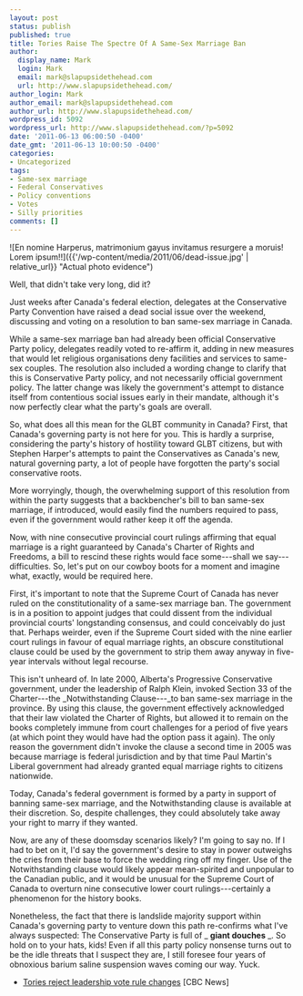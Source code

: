 ```yaml
---
layout: post
status: publish
published: true
title: Tories Raise The Spectre Of A Same-Sex Marriage Ban
author:
  display_name: Mark
  login: Mark
  email: mark@slapupsidethehead.com
  url: http://www.slapupsidethehead.com/
author_login: Mark
author_email: mark@slapupsidethehead.com
author_url: http://www.slapupsidethehead.com/
wordpress_id: 5092
wordpress_url: http://www.slapupsidethehead.com/?p=5092
date: '2011-06-13 06:00:50 -0400'
date_gmt: '2011-06-13 10:00:50 -0400'
categories:
- Uncategorized
tags:
- Same-sex marriage
- Federal Conservatives
- Policy conventions
- Votes
- Silly priorities
comments: []
---
```

![En nomine Harperus, matrimonium gayus invitamus resurgere a moruis! Lorem ipsum!!]({{'/wp-content/media/2011/06/dead-issue.jpg' | relative_url}} "Actual photo evidence")

Well, that didn't take very long, did it?

Just weeks after Canada's federal election, delegates at the Conservative Party Convention have raised a dead social issue over the weekend, discussing and voting on a resolution to ban same-sex marriage in Canada.

While a same-sex marriage ban had already been official Conservative Party policy, delegates readily voted to re-affirm it, adding in new measures that would let religious organisations deny facilities and services to same-sex couples. The resolution also included a wording change to clarify that this is Conservative Party policy, and not necessarily official government policy. The latter change was likely the government's attempt to distance itself from contentious social issues early in their mandate, although it's now perfectly clear what the party's goals are overall.

So, what does all this mean for the GLBT community in Canada? First, that Canada's governing party is not here for you. This is hardly a surprise, considering the party's history of hostility toward GLBT citizens, but with Stephen Harper's attempts to paint the Conservatives as Canada's new, natural governing party, a lot of people have forgotten the party's social conservative roots.

More worryingly, though, the overwhelming support of this resolution from within the party suggests that a backbencher's bill to ban same-sex marriage, if introduced, would easily find the numbers required to pass, even if the government would rather keep it off the agenda.

Now, with nine consecutive provincial court rulings affirming that equal marriage is a right guaranteed by Canada's Charter of Rights and Freedoms, a bill to rescind these rights would face some---shall we say---difficulties. So, let's put on our cowboy boots for a moment and imagine what, exactly, would be required here.

First, it's important to note that the Supreme Court of Canada has never ruled on the constitutionality of a same-sex marriage ban. The government is in a position to appoint judges that could dissent from the individual provincial courts' longstanding consensus, and could conceivably do just that. Perhaps weirder, even if the Supreme Court sided with the nine earlier court rulings in favour of equal marriage rights, an obscure constitutional clause could be used by the government to strip them away anyway in five-year intervals without legal recourse.

This isn't unheard of. In late 2000, Alberta's Progressive Conservative government, under the leadership of Ralph Klein, invoked Section 33 of the Charter---the _Notwithstanding Clause---_to ban same-sex marriage in the province. By using this clause, the government effectively acknowledged that their law violated the Charter of Rights, but allowed it to remain on the books completely immune from court challenges for a period of five years (at which point they would have had the option pass it again). The only reason the government didn't invoke the clause a second time in 2005 was because marriage is federal jurisdiction and by that time Paul Martin's Liberal government had already granted equal marriage rights to citizens nationwide.

Today, Canada's federal government is formed by a party in support of banning same-sex marriage, and the Notwithstanding clause is available at their discretion. So, despite challenges, they could absolutely take away your right to marry if they wanted.

Now, are any of these doomsday scenarios likely? I'm going to say no. If I had to bet on it, I'd say the government's desire to stay in power outweighs the cries from their base to force the wedding ring off my finger. Use of the Notwithstanding clause would likely appear mean-spirited and unpopular to the Canadian public, and it would be unusual for the Supreme Court of Canada to overturn nine consecutive lower court rulings---certainly a phenomenon for the history books.

Nonetheless, the fact that there is landslide majority support within Canada's governing party to venture down this path re-confirms what I've always suspected: The Conservative Party is full of _ **giant douches** _. So hold on to your hats, kids! Even if all this party policy nonsense turns out to be the idle threats that I suspect they are, I still foresee four years of obnoxious barium saline suspension waves coming our way. Yuck.

- [Tories reject leadership vote rule changes](http://www.cbc.ca/news/politics/story/2011/06/11/pol-conservative-convention-day3.html) [CBC News]
